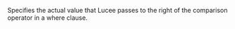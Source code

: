 Specifies the actual value that Lucee passes to the right of the comparison operator in a
	where clause.